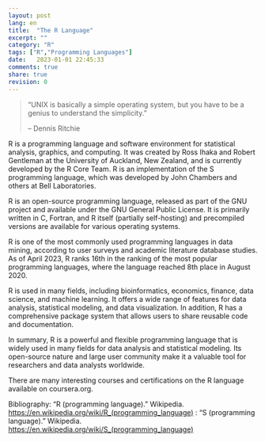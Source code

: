```yaml
---
layout: post
lang: en
title:  "The R Language"
excerpt: ""
category: "R" 
tags: ["R","Programming Languages"]
date:   2023-01-01 22:45:33
comments: true
share: true
revision: 0
---
```


> “UNIX is basically a simple operating system, but you have to be a genius to understand the simplicity.”
>
> – Dennis Ritchie

R is a programming language and software environment for statistical analysis, graphics, and computing. It was created by Ross Ihaka and Robert Gentleman at the University of Auckland, New Zealand, and is currently developed by the R Core Team. R is an implementation of the S programming language, which was developed by John Chambers and others at Bell Laboratories.

R is an open-source programming language, released as part of the GNU project and available under the GNU General Public License. It is primarily written in C, Fortran, and R itself (partially self-hosting) and precompiled versions are available for various operating systems.

R is one of the most commonly used programming languages in data mining, according to user surveys and academic literature database studies. As of April 2023, R ranks 16th in the ranking of the most popular programming languages, where the language reached 8th place in August 2020.

R is used in many fields, including bioinformatics, economics, finance, data science, and machine learning. It offers a wide range of features for data analysis, statistical modeling, and data visualization. In addition, R has a comprehensive package system that allows users to share reusable code and documentation.

In summary, R is a powerful and flexible programming language that is widely used in many fields for data analysis and statistical modeling. Its open-source nature and large user community make it a valuable tool for researchers and data analysts worldwide.

There are many interesting courses and certifications on the R language available on coursera.org.

Bibliography: “R (programming language).” Wikipedia. https://en.wikipedia.org/wiki/R_(programming_language) : “S (programming language).” Wikipedia. https://en.wikipedia.org/wiki/S_(programming_language)